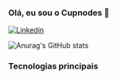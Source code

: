 ### Olá, eu sou o Cupnodes 👋
[![Linkedin](https://img.shields.io/badge/LinkedIn-0077B5?style=for-the-badge&logo=linkedin&logoColor=white)](https://www.linkedin.com/in/aldair-gomes-937348221/)

![Anurag's GitHub stats](https://github-readme-stats.vercel.app/api?username=Cupnodes&show_icons=true&theme=dracula)

### Tecnologias principais

